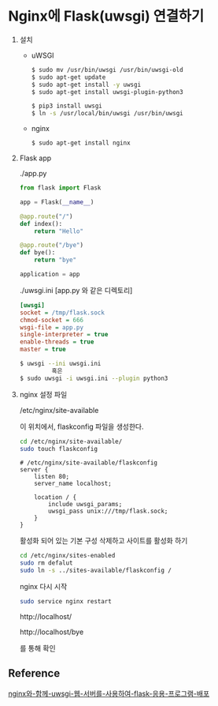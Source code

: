 # Nginx에 Flask(uwsgi) 연결하기



1. 설치

   - uWSGI

     ```sh
     $ sudo mv /usr/bin/uwsgi /usr/bin/uwsgi-old
     $ sudo apt-get update 
     $ sudo apt-get install -y uwsgi
     $ sudo apt-get install uwsgi-plugin-python3
     
     $ pip3 install uwsgi
     $ ln -s /usr/local/bin/uwsgi /usr/bin/uwsgi
     ```

   - nginx

     ```sh
     $ sudo apt-get install nginx
     ```

2. Flask app

   ./app.py

   ```python
   from flask import Flask
   
   app = Flask(__name__)
   
   @app.route("/")
   def index():
       return "Hello"
   
   @app.route("/bye")
   def bye():
       return "bye"
   
   application = app
   ```

   ./uwsgi.ini  [app.py 와 같은 디렉토리]

   ```ini
   [uwsgi]
   socket = /tmp/flask.sock
   chmod-socket = 666
   wsgi-file = app.py
   single-interpreter = true
   enable-threads = true
   master = true
   ```

   ```sh
   $ uwsgi --ini uwsgi.ini
            혹은
   $ sudo uwsgi -i uwsgi.ini --plugin python3
   ```

3. nginx  설정 파일

   /etc/nginx/site-available

   이 위치에서, flaskconfig 파일을 생성한다.

   ```sh
   cd /etc/nginx/site-available/
   sudo touch flaskconfig
   ```

   ```config
   # /etc/nginx/site-available/flaskconfig
   server {
       listen 80;
       server_name localhost;
   
       location / {
           include uwsgi_params;
           uwsgi_pass unix:///tmp/flask.sock;
       }
   }
   ```

   활성화 되어 있는 기본 구성 삭제하고 사이트를 활성화 하기

   ```sh
   cd /etc/nginx/sites-enabled
   sudo rm defalut
   sudo ln -s ../sites-available/flaskconfig /
   ```

   nginx 다시 시작

   ```sh
   sudo service nginx restart
   ```

   http://localhost/    

   http://localhost/bye

   를 통해 확인

## Reference

[nginx와-함께-uwsgi-웹-서버를-사용하여-flask-응용-프로그램-배포](https://sodocumentation.net/ko/flask/topic/4637/nginx%EC%99%80-%ED%95%A8%EA%BB%98-uwsgi-%EC%9B%B9-%EC%84%9C%EB%B2%84%EB%A5%BC-%EC%82%AC%EC%9A%A9%ED%95%98%EC%97%AC-flask-%EC%9D%91%EC%9A%A9-%ED%94%84%EB%A1%9C%EA%B7%B8%EB%9E%A8-%EB%B0%B0%ED%8F%AC)